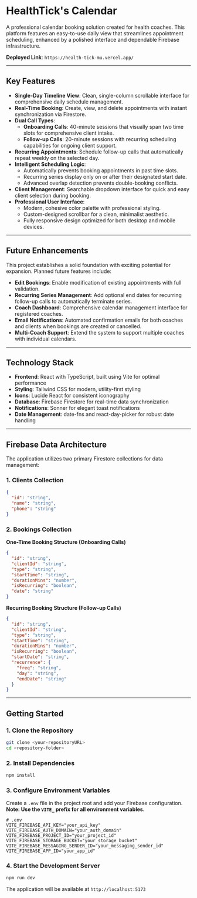 # HealthTick's Calendar

A professional calendar booking solution created for health coaches. This platform features an easy-to-use daily view that streamlines appointment scheduling, enhanced by a polished interface and dependable Firebase infrastructure.

**Deployed Link**: `https://health-tick-mu.vercel.app/`

---

## Key Features

*   **Single-Day Timeline View**: Clean, single-column scrollable interface for comprehensive daily schedule management.
*   **Real-Time Booking**: Create, view, and delete appointments with instant synchronization via Firestore.
*   **Dual Call Types**:
    *   **Onboarding Calls**: 40-minute sessions that visually span two time slots for comprehensive client intake.
    *   **Follow-up Calls**: 20-minute sessions with recurring scheduling capabilities for ongoing client support.
*   **Recurring Appointments**: Schedule follow-up calls that automatically repeat weekly on the selected day.
*   **Intelligent Scheduling Logic**:
    *   Automatically prevents booking appointments in past time slots.
    *   Recurring series display only on or after their designated start date.
    *   Advanced overlap detection prevents double-booking conflicts.
*   **Client Management**: Searchable dropdown interface for quick and easy client selection during booking.
*   **Professional User Interface**:
    *   Modern, cohesive color palette with professional styling.
    *   Custom-designed scrollbar for a clean, minimalist aesthetic.
    *   Fully responsive design optimized for both desktop and mobile devices.
---

## Future Enhancements

This project establishes a solid foundation with exciting potential for expansion. Planned future features include:

*   **Edit Bookings**: Enable modification of existing appointments with full validation.
*   **Recurring Series Management**: Add optional end dates for recurring follow-up calls to automatically terminate series.
*   **Coach Dashboard**: Comprehensive calendar management interface for registered coaches.
*   **Email Notifications**: Automated confirmation emails for both coaches and clients when bookings are created or cancelled.
*   **Multi-Coach Support**: Extend the system to support multiple coaches with individual calendars.

---

## Technology Stack

*   **Frontend**: React with TypeScript, built using Vite for optimal performance
*   **Styling**: Tailwind CSS for modern, utility-first styling
*   **Icons**: Lucide React for consistent iconography
*   **Database**: Firebase Firestore for real-time data synchronization
*   **Notifications**: Sonner for elegant toast notifications
*   **Date Management**: date-fns and react-day-picker for robust date handling

---

## Firebase Data Architecture

The application utilizes two primary Firestore collections for data management:

### 1. Clients Collection
```json
{
  "id": "string",
  "name": "string", 
  "phone": "string"
}
```

### 2. Bookings Collection

**One-Time Booking Structure (Onboarding Calls)**
```json
{
  "id": "string",
  "clientId": "string",
  "type": "string",
  "startTime": "string",
  "durationMins": "number",
  "isRecurring": "boolean",
  "date": "string"
}
```

**Recurring Booking Structure (Follow-up Calls)**
```json
{
  "id": "string",
  "clientId": "string", 
  "type": "string",
  "startTime": "string",
  "durationMins": "number",
  "isRecurring": "boolean",
  "startDate": "string",
  "recurrence": {
    "freq": "string",
    "day": "string",
    "endDate": "string"
  }
}
```

---

## Getting Started
### 1. Clone the Repository

```bash
git clone <your-repositoryURL>
cd <repository-folder>
```

### 2. Install Dependencies

```bash
npm install
```

### 3. Configure Environment Variables

Create a `.env` file in the project root and add your Firebase configuration. **Note: Use the `VITE_` prefix for all environment variables.**

```env
# .env
VITE_FIREBASE_API_KEY="your_api_key"
VITE_FIREBASE_AUTH_DOMAIN="your_auth_domain"
VITE_FIREBASE_PROJECT_ID="your_project_id"
VITE_FIREBASE_STORAGE_BUCKET="your_storage_bucket"
VITE_FIREBASE_MESSAGING_SENDER_ID="your_messaging_sender_id"
VITE_FIREBASE_APP_ID="your_app_id"
```

### 4. Start the Development Server

```bash
npm run dev
```

The application will be available at `http://localhost:5173`


